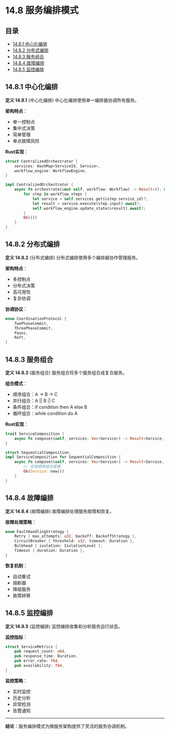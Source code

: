 # 14.8 服务编排模式

## 目录

- [14.8.1 中心化编排](#1481-中心化编排)
- [14.8.2 分布式编排](#1482-分布式编排)
- [14.8.3 服务组合](#1483-服务组合)
- [14.8.4 故障编排](#1484-故障编排)
- [14.8.5 监控编排](#1485-监控编排)

## 14.8.1 中心化编排

**定义 14.8.1** (中心化编排)
中心化编排使用单一编排器协调所有服务。

**架构特点**：

- 单一控制点
- 集中式决策
- 简单管理
- 单点故障风险

**Rust实现**：

```rust
struct CentralizedOrchestrator {
    services: HashMap<ServiceId, Service>,
    workflow_engine: WorkflowEngine,
}

impl CentralizedOrchestrator {
    async fn orchestrate(&mut self, workflow: Workflow) -> Result<(), Error> {
        for step in workflow.steps {
            let service = self.services.get(&step.service_id)?;
            let result = service.execute(step.input).await?;
            self.workflow_engine.update_state(&result).await?;
        }
        Ok(())
    }
}
```

## 14.8.2 分布式编排

**定义 14.8.2** (分布式编排)
分布式编排使用多个编排器协作管理服务。

**架构特点**：

- 多控制点
- 分布式决策
- 高可用性
- 复杂协调

**协调协议**：

```rust
enum CoordinationProtocol {
    TwoPhaseCommit,
    ThreePhaseCommit,
    Paxos,
    Raft,
}
```

## 14.8.3 服务组合

**定义 14.8.3** (服务组合)
服务组合将多个服务组合成复合服务。

**组合模式**：

- 顺序组合：A → B → C
- 并行组合：A || B || C
- 条件组合：if condition then A else B
- 循环组合：while condition do A

**Rust实现**：

```rust
trait ServiceComposition {
    async fn compose(&self, services: Vec<Service>) -> Result<Service, Error>;
}

struct SequentialComposition;
impl ServiceComposition for SequentialComposition {
    async fn compose(&self, services: Vec<Service>) -> Result<Service, Error> {
        // 实现顺序组合逻辑
        Ok(Service::new())
    }
}
```

## 14.8.4 故障编排

**定义 14.8.4** (故障编排)
故障编排处理服务故障和恢复。

**故障处理策略**：

```rust
enum FaultHandlingStrategy {
    Retry { max_attempts: u32, backoff: BackoffStrategy },
    CircuitBreaker { threshold: u32, timeout: Duration },
    Bulkhead { isolation: IsolationLevel },
    Timeout { duration: Duration },
}
```

**恢复机制**：

- 自动重试
- 熔断器
- 降级服务
- 故障转移

## 14.8.5 监控编排

**定义 14.8.5** (监控编排)
监控编排收集和分析服务运行状态。

**监控指标**：

```rust
struct ServiceMetrics {
    pub request_count: u64,
    pub response_time: Duration,
    pub error_rate: f64,
    pub availability: f64,
}
```

**监控策略**：

- 实时监控
- 历史分析
- 异常检测
- 告警通知

---

**结论**：服务编排模式为微服务架构提供了灵活的服务协调机制。
